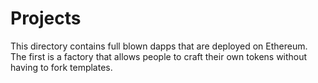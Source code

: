 # Projects

This directory contains full blown dapps that are deployed on Ethereum. The first is a factory that allows people to craft their own tokens without having to fork templates.
